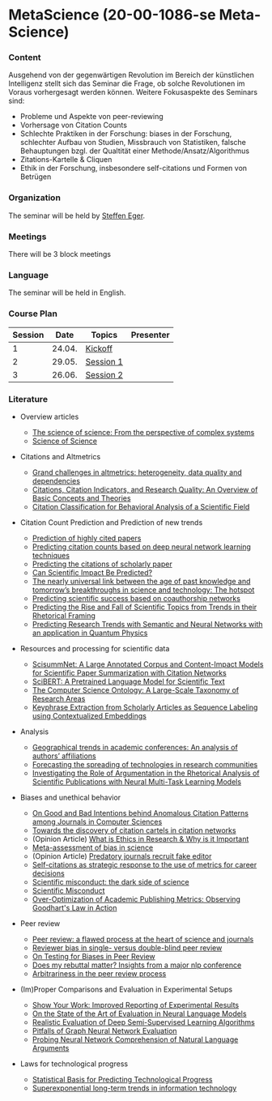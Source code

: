 # MetaScience (20-00-1086-se Meta-Science)


### Content 

Ausgehend von der gegenwärtigen Revolution im Bereich der künstlichen Intelligenz stellt sich das Seminar die Frage, ob solche Revolutionen im Voraus vorhergesagt werden können. Weitere Fokusaspekte des Seminars sind:
- Probleme und Aspekte von peer-reviewing
- Vorhersage von Citation Counts
- Schlechte Praktiken in der Forschung: biases in der Forschung, schlechter Aufbau von Studien, Missbrauch von Statistiken, falsche Behauptungen bzgl. der Qualtität einer Methode/Ansatz/Algorithmus
- Zitations-Kartelle & Cliquen
- Ethik in der Forschung, insbesondere self-citations und Formen von Betrügen

### Organization
The seminar will be held by [Steffen Eger](https://www.informatik.tu-darmstadt.de/aiphes/aiphes/irg_position/index.en.jsp).
### Meetings
There will be 3 block meetings
### Language
The seminar will be held in English.

### Course Plan

|Session|Date|Topics|Presenter|
|-|------|---------------------------|-------------|
|1 | 24.04. | [Kickoff]() |  ||
|2 | 29.05. | [Session 1]() |  ||
|3 | 26.06. | [Session 2]()  ||

### Literature

* Overview articles
   - [The science of science: From the perspective of complex systems](https://www.sciencedirect.com/science/article/pii/S0370157317303289)
   - [Science of Science](https://www.barabasilab.com/publications/science-of-science)
 
* Citations and Altmetrics 
   - [Grand challenges in altmetrics: heterogeneity, data quality and dependencies
](https://link.springer.com/article/10.1007/s11192-016-1910-9)
   - [Citations, Citation Indicators, and Research Quality: An Overview of Basic Concepts and Theories](https://journals.sagepub.com/doi/full/10.1177/2158244019829575)
   - [Citation Classification for Behavioral Analysis of a Scientific Field](https://arxiv.org/abs/1609.00435)
 
* Citation Count Prediction and Prediction of new trends 
   - [Prediction of highly cited papers](https://arxiv.org/abs/1310.8220)
   - [Predicting citation counts based on deep neural network learning techniques](https://arxiv.org/abs/1809.04365)
   - [Predicting the citations of scholarly paper](https://www.sciencedirect.com/science/article/pii/S1751157718301767)
   - [Can Scientific Impact Be Predicted?](https://arxiv.org/pdf/1606.05905.pdf)
   - [The nearly universal link between the age of past knowledge and tomorrow’s breakthroughs in science and technology: The hotspot](https://advances.sciencemag.org/content/3/4/e1601315)
   - [Predicting scientific success based on coauthorship networks](https://link.springer.com/article/10.1140/epjds/s13688-014-0009-x)
   - [Predicting the Rise and Fall of Scientific Topics from Trends in their Rhetorical Framing](https://nlp.stanford.edu/pubs/prabhakaran2016rhetoricalroles.pdf)
   - [Predicting Research Trends with Semantic and Neural Networks with an application in Quantum Physics](https://arxiv.org/abs/1906.06843)
   
* Resources and processing for scientific data
   - [ScisummNet: A Large Annotated Corpus and Content-Impact Models for Scientific Paper Summarization with Citation Networks](https://arxiv.org/abs/1909.01716)
   - [SciBERT: A Pretrained Language Model for Scientific Text](https://arxiv.org/abs/1903.10676)
   - [The Computer Science Ontology: A Large-Scale
Taxonomy of Research Areas](http://oro.open.ac.uk/55484/14/55484.pdf)
   - [Keyphrase Extraction from Scholarly Articles as Sequence Labeling using Contextualized Embeddings](https://arxiv.org/pdf/1910.08840.pdf)

* Analysis
   - [Geographical trends in academic conferences: An analysis of authors’ affiliations](https://content.iospress.com/articles/data-science/ds190015)
   - [Forecasting the spreading of technologies in research communities](http://oro.open.ac.uk/51198/1/K-CAP2017_TTF_65.pdf)
   - [Investigating the Role of Argumentation in the Rhetorical Analysis of Scientific Publications with Neural Multi-Task Learning Models](https://www.aclweb.org/anthology/D18-1370/)


* Biases and unethical behavior 
   - [On Good and Bad Intentions behind Anomalous Citation Patterns among Journals in Computer Sciences](https://arxiv.org/abs/1807.10804)
   - [Towards the discovery of citation cartels in citation networks](https://ui.adsabs.harvard.edu/abs/2016FrP.....4...49F/abstract)
   - (Opinion Article) [What is Ethics in Research & Why is it Important](https://www.veronaschools.org/cms/lib02/NJ01001379/Centricity/Domain/588/What%20is%20Ethics%20in%20Research%20Why%20is%20it%20Important.pdf)
   - [Meta-assessment of bias in science](https://www.ncbi.nlm.nih.gov/pubmed/?term=Meta-assessment+of+bias+in+science)
   - (Opinion Article) [Predatory journals recruit fake editor](https://www.nature.com/articles/543481a)
   - [Self-citations as strategic response to the use of metrics for career decisions](https://www.sciencedirect.com/science/article/pii/S0370157317303289)
   - [Scientific misconduct: the dark side of science](https://link.springer.com/article/10.1007/s12210-015-0415-4)
   - [Scientific Misconduct](https://www.annualreviews.org/doi/abs/10.1146/annurev-psych-122414-033437)
   - [Over-Optimization of Academic Publishing Metrics: Observing Goodhart's Law in Action](https://academic.oup.com/gigascience/article/8/6/giz053/5506490)
   

* Peer review
   - [Peer review: a flawed process at the heart of science and journals](https://www.ncbi.nlm.nih.gov/pmc/articles/PMC1420798/)
   - [Reviewer bias in single- versus double-blind peer review](https://www.pnas.org/content/114/48/12708)
   - [On Testing for Biases in Peer Review](https://papers.nips.cc/paper/8770-on-testing-for-biases-in-peer-review.pdf)
   - [Does my rebuttal matter? Insights from a major nlp conference](https://www.aclweb.org/anthology/N19-1129.pdf)
   - [Arbitrariness in the peer review process](https://link.springer.com/article/10.1007/s11192-020-03348-1)


* (Im)Proper Comparisons and Evaluation in Experimental Setups
   - [Show Your Work: Improved Reporting of Experimental Results](https://arxiv.org/abs/1909.03004)
   - [On the State of the Art of Evaluation in Neural Language Models](https://arxiv.org/abs/1707.05589)
   - [Realistic Evaluation of Deep Semi-Supervised Learning Algorithms](https://papers.nips.cc/paper/7585-realistic-evaluation-of-deep-semi-supervised-learning-algorithms.pdf)
   - [Pitfalls of Graph Neural Network Evaluation](https://arxiv.org/abs/1811.05868)
   - [Probing Neural Network Comprehension of Natural Language Arguments](https://arxiv.org/abs/1907.07355)

* Laws for technological progress
   - [Statistical Basis for Predicting Technological Progress](https://journals.plos.org/plosone/article?id=10.1371/journal.pone.0052669)
   - [Superexponential long-term trends in information technology](https://www.sciencedirect.com/science/article/pii/S0040162511001429)
